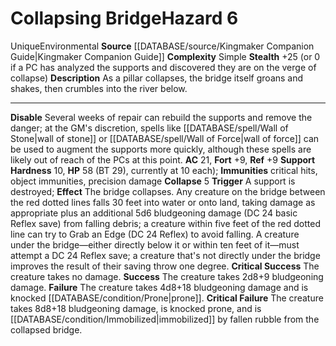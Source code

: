 ﻿---
ac: '21'
all_resistance: null
complexity: Simple
element: null
fortitude: '+9'
hardness: 10 Support Hardness
hazard_type: Environmental
hp: 58 (BT 29), currently at 10 each)
id: '299'
immunity:
- critical hits
- object immunities
- precision damage
level: '6'
name: Collapsing Bridge
rarity: Unique
reflex: '+9'
resistance: null
rus_type_level: null
school: null
source: '[[DATABASE/source/Kingmaker Companion Guide|Kingmaker Companion Guide]]'
trait:
- '[[DATABASE/trait/Environmental|Environmental]]'
- '[[DATABASE/trait/Unique|Unique]]'
type: Hazard
weakness: null
will: null

---
# Collapsing Bridge<span class="item-type">Hazard 6</span>

<span class="trait-unique item-trait">Unique</span><span class="item-trait">Environmental</span>
**Source** [[DATABASE/source/Kingmaker Companion Guide|Kingmaker Companion Guide]]
**Complexity** Simple
**Stealth** +25 (or 0 if a PC has analyzed the supports and discovered they are on the verge of collapse)
**Description** As a pillar collapses, the bridge itself groans and shakes, then crumbles into the river below.

---
**Disable** Several weeks of repair can rebuild the supports and remove the danger; at the GM's discretion, spells like [[DATABASE/spell/Wall of Stone|wall of stone]] or [[DATABASE/spell/Wall of Force|wall of force]] can be used to augment the supports more quickly, although these spells are likely out of reach of the PCs at this point.
**AC** 21, **Fort** +9, **Ref** +9
**Support Hardness** 10, **HP** 58 (BT 29), currently at 10 each); **Immunities** critical hits, object immunities, precision damage
**Collapse** <span class="action-icon">5</span> **Trigger** A support is destroyed; **Effect** The bridge collapses. Any creature on the bridge between the red dotted lines falls 30 feet into water or onto land, taking damage as appropriate plus an additional 5d6 bludgeoning damage (DC 24 basic Reflex save) from falling debris; a creature within five feet of the red dotted line can try to Grab an Edge (DC 24 Reflex) to avoid falling.
 A creature under the bridge—either directly below it or within ten feet of it—must attempt a DC 24 Reflex save; a creature that's not directly under the bridge improves the result of their saving throw one degree.
**Critical Success** The creature takes no damage.
**Success** The creature takes 2d8+9 bludgeoning damage.
**Failure** The creature takes 4d8+18 bludgeoning damage and is knocked [[DATABASE/condition/Prone|prone]].
**Critical Failure** The creature takes 8d8+18 bludgeoning damage, is knocked prone, and is [[DATABASE/condition/Immobilized|immobilized]] by fallen rubble from the collapsed bridge.